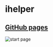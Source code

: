 # ihelper

## [GitHub pages](https://boriskrasko.github.io/ihelper)

![start page](https://boriskrasko.github.io/ihelper/covers/start.png)
